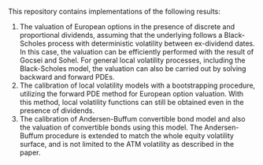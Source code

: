 This repository contains implementations of the following results:
1. The valuation of European options in the presence of discrete and proportional dividends, assuming that the underlying follows a Black-Scholes process with deterministic volatility between ex-dividend dates. In this case, the valuation can be efficiently performed with the result of Gocsei and Sohel. For general local volatility processes, including the Black-Scholes model, the valuation can also be carried out by solving backward and forward PDEs.
2. The calibration of local volatility models with a bootstrapping procedure, utilizing the forward PDE method for European option valuation. With this method, local volatility functions can still be obtained even in the presence of dividends.
3. The calibration of Andersen-Buffum convertible bond model and also the valuation of convertible bonds using this model. The Andersen-Buffum procedure is extended to match the whole equity volatility surface, and is not limited to the ATM volatility as described in the paper.
